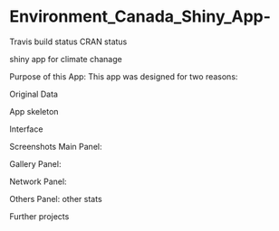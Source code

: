 # Environment_Canada_Shiny_App-

Travis build status CRAN status

shiny app for climate chanage 



Purpose of this App:
This app was designed for two reasons:



Original Data


App skeleton


Interface

Screenshots
Main Panel: 





Gallery Panel: 










Network Panel: 





Others Panel: other stats





Further projects
